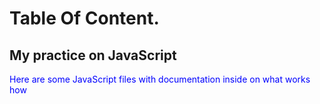 # Table Of Content.
<h2> My practice on JavaScript</h2>
<p style= "color:blue;"> Here are some JavaScript files with documentation inside on what works how</p>
